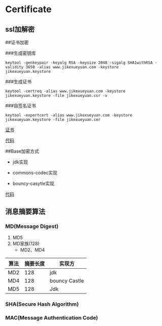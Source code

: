 # Certificate

## ssl加解密 
##证书加密

###生成密钥库
```
keytool -genkeypair -keyalg RSA -keysize 2048 -sigalg SHA1withRSA -validity 3650 -alias www.jikexueyuan.com -keystore jikexueyuan.keystore
```

###生成证书
```
keytool -certreq -alias www.jikexueyuan.com -keystore jikexueyuan.keystore -file jikexueyuan.csr -v
```

###自签名证书
```
keytool -exportcert -alias www.jikexueyuan.com -keystore jikexueyuan.keystore -file jikexueyuan.cer
```

[证书][1]

[代码][2]

##Base加密方式

- jdk实现

- commons-codec实现

- bouncy-casytle实现

[代码][3]

## 消息摘要算法

### MD(Message Digest)
1. MD5
2. MD家族(128)
	- MD2、MD4

|算法|摘要长度|实现方|
-|-|-
|MD2|128|jdk
|MD4|128|bouncy Castle|
|MD5|128|Jdk|




### SHA(Secure Hash Algorithm)
  
### MAC(Message Authentication Code)


  
  [1]: https://github.com/admxj/Certificate/tree/master/ssl
  [2]: https://github.com/admxj/Certificate/tree/master/src/certificate
  [3]: https://github.com/admxj/Certificate/tree/master/src/com/admxj/security/base64/AdmxjBase64.java